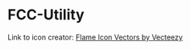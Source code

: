 # FCC-Utility

Link to icon creator:
<a href="https://www.vecteezy.com/free-vector/flame-icon">Flame Icon Vectors by Vecteezy</a>
